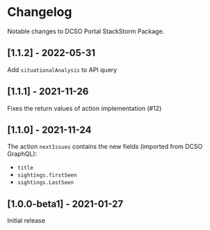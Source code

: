 # Changelog

Notable changes to DCSO Portal StackStorm Package.

## [1.1.2] - 2022-05-31

Add `situationalAnalysis` to API query

## [1.1.1] - 2021-11-26

Fixes the return values of action implementation (#12)

## [1.1.0] - 2021-11-24

The action `nextIssues` contains the new fields (imported from DCSO GraphQL):
* `title`
* `sightings.firstSeen`
* `sightings.LastSeen`


## [1.0.0-beta1] - 2021-01-27

Initial release
